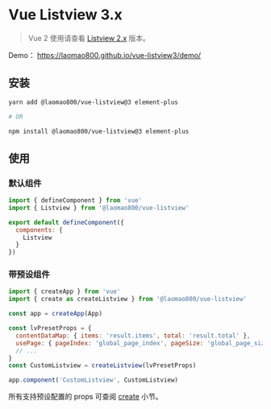 # Vue Listview 3.x

> Vue 2 使用请查看 [Listview 2.x](https://github.com/laomao800/vue-listview) 版本。

Demo： https://laomao800.github.io/vue-listview3/demo/

## 安装

```bash
yarn add @laomao800/vue-listview@3 element-plus

# OR

npm install @laomao800/vue-listview@3 element-plus
```

## 使用

### 默认组件

```js
import { defineComponent } from 'vue'
import { Listview } from '@laomao800/vue-listview'

export default defineComponent({
  components: {
    Listview
  }
})
```

### 带预设组件

```js
import { createApp } from 'vue'
import { create as createListview } from '@laomao800/vue-listview'

const app = createApp(App)

const lvPresetProps = {
  contentDataMap: { items: 'result.items', total: 'result.total' },
  usePage: { pageIndex: 'global_page_index', pageSize: 'global_page_size' },
  // ...
}
const CustomListview = createListview(lvPresetProps)

app.component('CustomListview', CustomListview)
```

所有支持预设配置的 props 可查阅 [create](./create.md) 小节。
